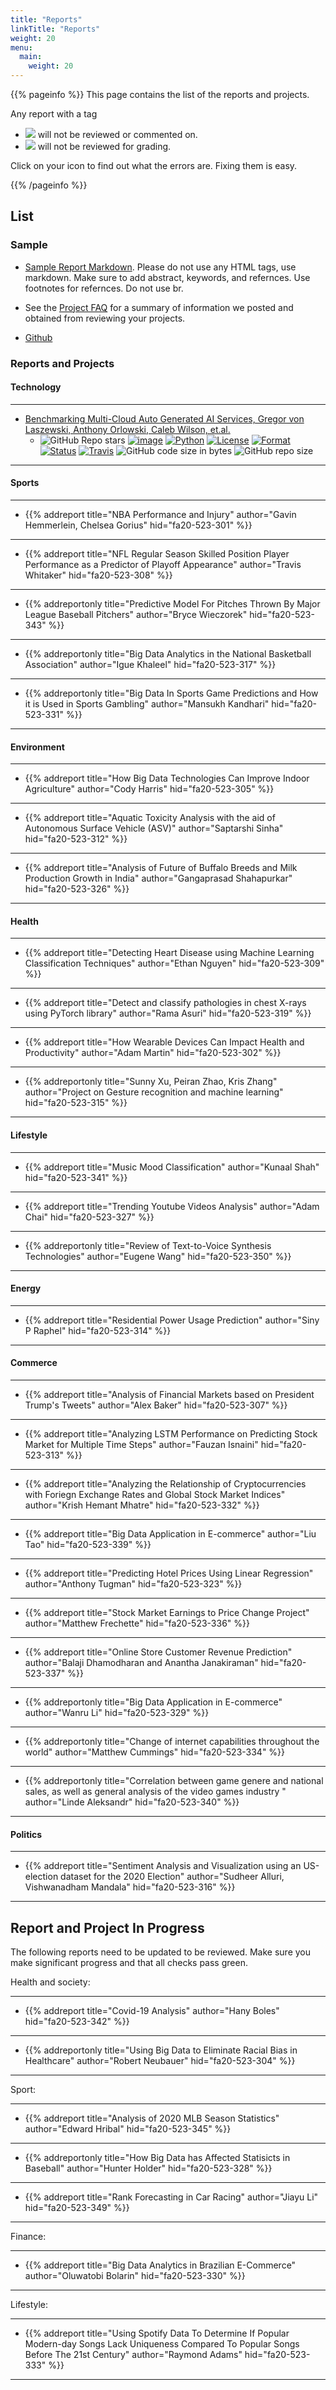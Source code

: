 ```yaml
---
title: "Reports"
linkTitle: "Reports"
weight: 20
menu:
  main:
    weight: 20
---
```


{{% pageinfo %}}
This page contains the list of the reports and projects.

Any report with a tag

* ![](../report/failed-check.png) will not 
be reviewed or commented on.
* ![](../report/failed-status.png) will not 
be reviewed for grading. 

Click on your icon to find out what the errors are. Fixing them is easy.

{{% /pageinfo %}}

## List

### Sample

* [Sample Report Markdown](https://raw.githubusercontent.com/cybertraining-dsc/fa20-523-301/main/project/project.md). Please
do not use any HTML tags, use markdown. Make sure to add abstract,
keywords, and refernces. Use footnotes for refernces. Do not use br.

* See the [Project FAQ](project-faq) for a summary of information we
  posted and obtained from reviewing your projects.

* [Github](https://github.com/cybertraining-dsc)

### Reports and Projects

#### Technology


---
* [<i class="fas fa-edit"></i>](https://github.com/cloudmesh/cloudmesh-openapi)
[Benchmarking Multi-Cloud Auto Generated AI Services, Gregor von Laszewski, Anthony Orlowski, Caleb Wilson, et.al.](https://github.com/laszewski/laszewski.github.io/raw/master/papers/vonLaszewski-openapi.pdf)
	* ![GitHub Repo stars](https://img.shields.io/github/stars/cloudmesh/cloudmesh-openapi?style=social)
[![image](https://img.shields.io/pypi/v/cloudmesh-openapi.svg)](https://pypi.org/project/cloudmesh-openapi/)
[![Python](https://img.shields.io/pypi/pyversions/cloudmesh-openapi.svg)](https://pypi.python.org/pypi/cloudmesh-openapi)
[![License](https://img.shields.io/badge/License-Apache%202.0-blue.svg)](https://github.com/cloudmesh/cloudmesh-openapi/blob/main/LICENSE)
[![Format](https://img.shields.io/pypi/format/cloudmesh-openapi.svg)](https://pypi.python.org/pypi/cloudmesh-openapi)
[![Status](https://img.shields.io/pypi/status/cloudmesh-openapi.svg)](https://pypi.python.org/pypi/cloudmesh-openapi)
[![Travis](https://travis-ci.com/cloudmesh/cloudmesh-openapi.svg?branch=main)](https://travis-ci.com/cloudmesh/cloudmesh-openapi)
![GitHub code size in bytes](https://img.shields.io/github/languages/code-size/cloudmesh/cloudmesh-openapi)
  ![GitHub repo size](https://img.shields.io/github/repo-size/cloudmesh/cloudmesh-openapi)
  
---

#### Sports

---

* {{% addreport
  title="NBA Performance and Injury"
  author="Gavin Hemmerlein, Chelsea Gorius"
  hid="fa20-523-301" %}}

---

* {{% addreport
  title="NFL Regular Season Skilled Position Player Performance as a Predictor of Playoff Appearance"
  author="Travis Whitaker"
  hid="fa20-523-308" %}}

---

* {{% addreportonly
  title="Predictive Model For Pitches Thrown By Major League Baseball Pitchers"
  author="Bryce Wieczorek"
  hid="fa20-523-343" %}}

---

* {{% addreportonly
  title="Big Data Analytics in the National Basketball Association"
  author="Igue Khaleel"
  hid="fa20-523-317" %}}

---

* {{% addreportonly
  title="Big Data In Sports Game Predictions and How it is Used in Sports Gambling"
  author="Mansukh Kandhari"
  hid="fa20-523-331" %}}

---


#### Environment


---

* {{% addreport
  title="How Big Data Technologies Can Improve Indoor Agriculture"
  author="Cody Harris"
  hid="fa20-523-305" %}}

---

* {{% addreport
  title="Aquatic Toxicity Analysis with the aid of Autonomous Surface Vehicle (ASV)"
  author="Saptarshi Sinha"
  hid="fa20-523-312" %}}

---

* {{% addreport
  title="Analysis of Future of Buffalo Breeds and Milk Production Growth in India"
  author="Gangaprasad Shahapurkar"
  hid="fa20-523-326" %}}

---



#### Health


---

* {{% addreport
  title="Detecting Heart Disease using Machine Learning Classification Techniques"
  author="Ethan Nguyen"
  hid="fa20-523-309" %}}

---

* {{% addreport
  title="Detect and classify pathologies in chest X-rays using PyTorch library"
  author="Rama Asuri"
  hid="fa20-523-319" %}}

---

* {{% addreport
  title="How Wearable Devices Can Impact Health and Productivity"
  author="Adam Martin"
  hid="fa20-523-302" %}}

---

* {{% addreportonly
  title="Sunny Xu, Peiran Zhao, Kris Zhang"
  author="Project on Gesture recognition and machine learning"
  hid="fa20-523-315" %}}

---


#### Lifestyle


---

* {{% addreport
	title="Music Mood Classification"
	author="Kunaal Shah"
	hid="fa20-523-341" %}}

---

* {{% addreport
	title="Trending Youtube Videos Analysis"
	author="Adam Chai"
	hid="fa20-523-327" %}}

---

* {{% addreportonly
  title="Review of Text-to-Voice Synthesis Technologies"
  author="Eugene Wang"
  hid="fa20-523-350" %}}

---


#### Energy


---

* {{% addreport
  title="Residential Power Usage Prediction"
  author="Siny P Raphel"
  hid="fa20-523-314" %}}

---



#### Commerce


---

* {{% addreport
  title="Analysis of Financial Markets based on President Trump's Tweets"
  author="Alex Baker"
  hid="fa20-523-307" %}}

---

* {{% addreport
  title="Analyzing LSTM Performance on Predicting Stock Market for Multiple Time Steps"
  author="Fauzan Isnaini"
  hid="fa20-523-313" %}}

---

* {{% addreport
  title="Analyzing the Relationship of Cryptocurrencies with Foriegn Exchange Rates and Global Stock Market Indices"
  author="Krish Hemant Mhatre"
  hid="fa20-523-332" %}}

---

* {{% addreport
  title="Big Data Application in E-commerce"
  author="Liu Tao"
  hid="fa20-523-339" %}}

---

* {{% addreport
  title="Predicting Hotel Prices Using Linear Regression"
  author="Anthony Tugman"
  hid="fa20-523-323" %}}

---

* {{% addreport
  title="Stock Market Earnings to Price Change Project"
  author="Matthew Frechette"
  hid="fa20-523-336" %}}

---

* {{% addreport
  title="Online Store Customer Revenue Prediction"
  author="Balaji Dhamodharan and Anantha Janakiraman"
  hid="fa20-523-337" %}}

---

* {{% addreportonly
  title="Big Data Application in E-commerce"
  author="Wanru Li"
  hid="fa20-523-329" %}}

---

* {{% addreportonly
  title="Change of internet capabilities throughout the world"
  author="Matthew Cummings"
  hid="fa20-523-334" %}}

---

* {{% addreportonly
  title="Correlation between game genere and national sales, as well as general analysis of the video games industry "
  author="Linde Aleksandr"
  hid="fa20-523-340" %}}

---


#### Politics


---

* {{% addreport
  title="Sentiment Analysis and Visualization using an US-election dataset for the 2020 Election"
  author="Sudheer Alluri, Vishwanadham Mandala"
  hid="fa20-523-316" %}}

---





## Report and Project In Progress

The following reports need to be updated to be reviewed.
Make sure you make significant progress and that all checks pass
green.

Health and society:


---

* {{% addreport
  title="Covid-19 Analysis"
  author="Hany Boles"
  hid="fa20-523-342" %}}

---

* {{% addreportonly
  title="Using Big Data to Eliminate Racial Bias in Healthcare"
  author="Robert Neubauer"
  hid="fa20-523-304" %}}

---


Sport:


---

* {{% addreport
  title="Analysis of 2020 MLB Season Statistics"
  author="Edward Hribal"
  hid="fa20-523-345" %}}

---

* {{% addreportonly
  title="How Big Data has Affected Statisicts in Baseball"
  author="Hunter Holder"
  hid="fa20-523-328" %}}

---

* {{% addreport
  title="Rank Forecasting in Car Racing"
  author="Jiayu Li"
  hid="fa20-523-349" %}}

---


Finance:


---

* {{% addreport
  title="Big Data Analytics in Brazilian E-Commerce"
  author="Oluwatobi Bolarin"
  hid="fa20-523-330" %}}

---

Lifestyle:

---

* {{% addreport
  title="Using Spotify Data To Determine If Popular Modern-day Songs Lack Uniqueness Compared To Popular Songs Before The 21st Century"
  author="Raymond Adams"
  hid="fa20-523-333" %}}

---


